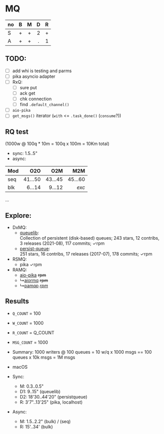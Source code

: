 # MQ

no | B | M | D | R
---|:-:|:-:|:-:|:-:
S  | + | + | 2 | +
A  | + | + | . | 1

## TODO:
- [ ] add whi is testing and parms
- [ ] pika asyncio adapter
- [ ] RxQ:
  - [ ] sure put
  - [ ] ack get
  - [ ] chk connection
  - [ ] find `.default_channel()`
- [ ] `aio-pika`
- [ ] `get_msgs()` iterator (`with` <= `.task_done()` (`consume`?))

## RQ test

(1000w @ 100q * 10m = 100q x 100m = 10Km total)

- sync: 1.5..5"
- async:

Mod | O2O   | O2M   | M2M
----|------:|------:|------:
seq | 41…50 | 43…45 | 45…60
blk |  6…14 |  9…12 | *exc*

&hellip;

## Explore:
- DxMQ:
  + [queuelib](https://github.com/scrapy/queuelib):  
     Collection of persistent (disk-based) queues; 243 stars, 12 contribs, 3 releases (2021-08), 117 commits;
     &check;rpm
  + [persist-queue](https://github.com/peter-wangxu/persist-queue):  
     251 stars, 16 contribs, 17 releases (2017-07), 178 commits;
     &check;rpm
- RSMQ:
  + pika &check;rpm
- RAMQ:
  + [aio-pika](https://github.com/mosquito/aio-pika) ~~rpm~~
  + &rdsh;[aiormq](https://github.com/mosquito/aiormq) ~~rpm~~
  + &rdsh;[pamqp](https://github.com/gmr/pamqp) [*rpm*](https://koji.fedoraproject.org/koji/taskinfo?taskID=99061878)

## Results
- `Q_COUNT` = 100
- `W_COUNT` = 1000
- `R_COUNT` = Q_COUNT
- `MSG_COUNT` = 1000
- Summary: 1000 writers @ 100 queues = 10 w/q x 1000 msgs == 100 queues x 10k msgs = 1M msgs
- macOS

- Sync:
  + M: 0.3..0.5"
  + D1: 9..15" (queuelib)
  + D2: 18'30..44'20" (persistqueue)
  + R: 3'7"..13'25"  (pika, localhost)

- Async:
  + M: 1.5..2.2" (bulk) / (seq)
  + R: 15'..34' (bulk)
